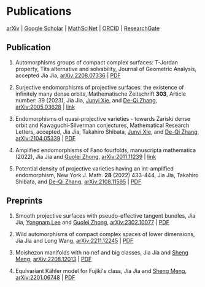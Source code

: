 # Publications


[arXiv][arxiv]
|
[Google Scholar][google_scholar]
|
[MathSciNet][math_sci]
|
[ORCID][orcid]
|
[ResearchGate][research_gate]

## Publication

1. Automorphisms groups of compact complex surfaces: T-Jordan property, Tits alternative and solvability,
   Journal of Geometric Analysis, accepted
   Jia Jia,
   [arXiv:2208.07336](https://arxiv.org/abs/2208.07336)
   | [PDF](https://mathjiajia.github.io/pdf/2022autcptsurf.pdf)

1. Surjective endomorphisms of projective surfaces:
   the existence of infinitely many dense orbits,
   Mathematische Zeitschrift **303**, Article number: 39 (2023),
   Jia Jia,
   [Junyi Xie][jyx],
   and [De-Qi Zhang][dqz],
   [arXiv:2005.03628](https://arxiv.org/abs/2005.03628)
   | [link](https://link.springer.com/article/10.1007/s00209-022-03188-0)
   <!-- | [PDF](https://mathjiajia.github.io/pdf/2020surjective.pdf) -->

1. Endomorphisms of quasi-projective varieties - towards Zariski dense orbit
   and Kawaguchi-Silverman conjectures,
   Mathematical Research Letters, accepted,
   Jia Jia,
   Takahiro Shibata,
   [Junyi Xie][jyx],
   and [De-Qi Zhang][dqz],
   [arXiv:2104.05339](https://arxiv.org/abs/2104.05339)
   | [PDF](https://mathjiajia.github.io/pdf/2021endomorphisms.pdf)

1. Amplified endomorphisms of Fano fourfolds,
   manuscripta mathematica (2022),
   Jia Jia
   and [Guolei Zhong][glz],
   [arXiv:2011.11239](https://arxiv.org/abs/2011.11239)
   | [link](https://link.springer.com/article/10.1007/s00229-022-01427-6)
   <!-- | [PDF](https://rdcu.be/cVlfd) -->

1. Potential density of projective varieties having an int-amplified endomorphism,
   New York J. Math. **28** (2022) 433-444,
   Jia Jia,
   Takahiro Shibata,
   and [De-Qi Zhang][dqz],
   [arXiv:2108.11595](https://arxiv.org/abs/2108.11595)
   | [PDF](http://nyjm.albany.edu/j/2022/28-17v.pdf)

## Preprints

1. Smooth projective surfaces with pseudo-effective tangent bundles,
   Jia Jia,
   [Yongnam Lee][ynl]
   and [Guolei Zhong][glz],
   [arXiv:2302.10077](https://arxiv.org/abs/2302.10077)
   | [PDF](https://mathjiajia.github.io/pdf/2023petangent.pdf)

1. Wild automorphisms of compact complex spaces of lower dimensions,
   Jia Jia
   and Long Wang,
   [arXiv:2211.12245](https://arxiv.org/abs/2211.12245)
   | [PDF](https://mathjiajia.github.io/pdf/2022wild.pdf)

1. Moishezon manifolds with no nef and big classes,
   Jia Jia
   and [Sheng Meng][sm],
   [arXiv:2208.12013](https://arxiv.org/abs/2208.12013)
   | [PDF](https://mathjiajia.github.io/pdf/2022nefbig.pdf)

1. Equivariant Kähler model for Fujiki's class,
   Jia Jia
   and [Sheng Meng][sm],
   [arXiv:2201.06748](https://arxiv.org/abs/2201.06748)
   | [PDF](https://mathjiajia.github.io/pdf/2022equivariant.pdf)

[arxiv]: https://arxiv.org/a/jia_j_1.html
[google_scholar]: https://scholar.google.com/citations?user=Z8amnfgAAAAJ&hl=en
[math_sci]: https://mathscinet.ams.org/mathscinet/MRAuthorID/1490052
[orcid]: https://orcid.org/0000-0002-2693-7278
[research_gate]: https://www.researchgate.net/profile/Jia-Jia-14
[dqz]: https://blog.nus.edu.sg/matzdq/
[glz]: https://sites.google.com/view/guoleizhongshomepage/home
[jyx]: http://scholar.pku.edu.cn/xiejunyi
[sm]: https://sites.google.com/view/shengmeng/home
[ynl]: https://mathsci.kaist.ac.kr/~ynlee/

